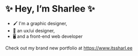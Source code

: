 # ✨ Hey, I’m Sharlee ✨

- 🖌️ I'm a graphic designer,
- 📏 an ux/ui designer,
- 🖥️ and a front-end web developer

Check out my brand new portfolio at https://www.itssharl.ee

<!---
itssharlee/itssharlee is a ✨ special ✨ repository because its `README.md` (this file) appears on your GitHub profile.
You can click the Preview link to take a look at your changes.
--->
